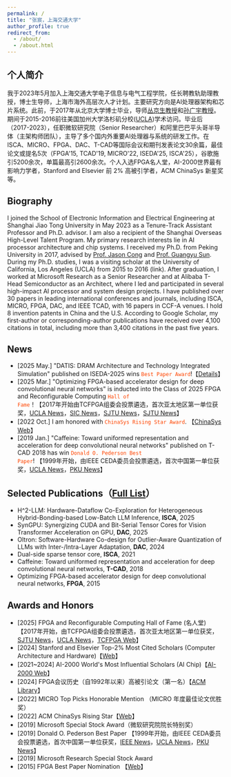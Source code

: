 ```yaml
---
permalink: /
title: "张宸，上海交通大学"
author_profile: true
redirect_from: 
  - /about/
  - /about.html
---
```


## 个人简介
我于2023年5月加入上海交通大学电子信息与电气工程学院，任长聘教轨助理教授，博士生导师，上海市海外高层次人才计划。主要研究方向是AI处理器架构和芯片系统。此前，于2017年从北京大学博士毕业，导师[丛京生教授](https://vast.cs.ucla.edu/people/faculty/jason-cong)和[孙广宇教授](https://ic.pku.edu.cn/szdw/zzjs/sjzdhyjsxtx1/sgy/index.htm)。期间于2015-2016前往美国加州大学洛杉矶分校([UCLA]((https://vast.cs.ucla.edu/people/alumni/chen-zhang)))学术访问。毕业后（2017-2023），任职微软研究院（Senior Researcher）和阿里巴巴平头哥半导体（主架构师团队），主导了多个国内外重要AI处理器与系统的研发工作。在 ISCA、MICRO、FPGA、DAC、T-CAD等国际会议和期刊发表论文30余篇，最佳论文或提名5次（FPGA'15, TCAD'19, MICRO'22, ISEDA'25, ISCA'25），谷歌施引5200余次，单篇最高引2600余次。个人入选FPGA名人堂，AI-2000世界最有影响力学者，Stanford and Elsevier 前 2% 高被引学者，ACM ChinaSys 新星奖等。

## Biography
I joined the School of Electronic Information and Electrical Engineering at Shanghai Jiao Tong University in May 2023 as a Tenure-Track Assistant Professor and Ph.D. advisor. I am also a recipient of the Shanghai Overseas High-Level Talent Program. My primary research interests lie in AI processor architecture and chip systems. I received my Ph.D. from Peking University in 2017, advised by [Prof. Jason Cong](https://vast.cs.ucla.edu/people/faculty/jason-cong) and [Prof. Guangyu Sun](https://ic.pku.edu.cn/szdw/zzjs/sjzdhyjsxtx1/sgy/index.htm). During my Ph.D. studies, I was a visiting scholar at the University of California, Los Angeles (UCLA) from 2015 to 2016 (link). After graduation, I worked at Microsoft Research as a Senior Researcher and at Alibaba T-Head Semiconductor as an Architect, where I led and participated in several high-impact AI processor and system design projects. I have published over 30 papers in leading international conferences and journals, including ISCA, MICRO, FPGA, DAC, and IEEE TCAD, with 16 papers in CCF-A venues. I hold 8 invention patents in China and the U.S. According to Google Scholar, my first-author or corresponding-author publications have received over 4,100 citations in total, including more than 3,400 citations in the past five years.

## News
- [2025 May.] "DATIS: DRAM Architecture and Technology Integrated Simulation" published on ISEDA-2025 wins <code style="color : orangered">Best Paper Award</code>!【[Details](https://mp.weixin.qq.com/s/hbeWcrVhF9V7ioWSrNAvWQ)】
- [2025 Mar.] "Optimizing FPGA-based accelerator design for deep convolutional neural networks" is inducted into the Class of 2025 FPGA and Reconfigurable Computing <code style="color : orangered">Hall of Fame</code>！【2017年开始由TCFPGA组委会投票遴选，首次亚太地区第一单位获奖，[UCLA News](https://www.cs.ucla.edu/professor-jason-cong-and-co-authors-inducted-into-the-class-of-2025-fpga-and-reconfigurable-computing-hall-of-fame/)，[SIC News](https://mp.weixin.qq.com/s/ZKNA4BI9bxbInRNhaJVlLg)，[SJTU News](https://mp.weixin.qq.com/s/vpba44-PizkJ_xq2F9I0Uw)，[SJTU News](https://news.sjtu.edu.cn/jdyw/20250305/207749.html)】
- [2022 Oct.] I am honored with <code style="color : orangered">ChinaSys Rising Star Award</code>. 【[ChinaSys Web](https://chinasys.org/doku.php?id=awards)】
- [2019 Jan.] "Caffeine: Toward uniformed representation and acceleration for deep convolutional neural networks" published on T-CAD 2018 has win <code style="color : orangered">Donald O. Pederson Best Paper</code>! 【1999年开始，由IEEE CEDA委员会投票遴选，首次中国第一单位获奖，[UCLA News](https://www.cs.ucla.edu/2019-donald-o-pederson-best-paper-award/)，[PKU News](https://cs.pku.edu.cn/info/1263/2440.htm)】

## Selected Publications（[Full List](https://chenzhangsjtu.github.io/publications/)）
- H^2-LLM: Hardware-Dataflow Co-Exploration for Heterogeneous Hybrid-Bonding-based Low-Batch LLM Inference, **ISCA**, 2025
- SynGPU: Synergizing CUDA and Bit-Serial Tensor Cores for Vision Transformer Acceleration on GPU, **DAC**, 2025
- Oltron: Software-Hardware Co-design for Outlier-Aware Quantization of LLMs with Inter-/Intra-Layer Adaptation, **DAC**, 2024
- Dual-side sparse tensor core, **ISCA**, 2021
- Caffeine: Toward uniformed representation and acceleration for deep convolutional neural networks, **T-CAD**, 2018
- Optimizing FPGA-based accelerator design for deep convolutional neural networks, **FPGA**, 2015


## Awards and Honors
- [2025] FPGA and Reconfigurable Computing Hall of Fame (名人堂)【2017年开始，由TCFPGA组委会投票遴选，首次亚太地区第一单位获奖，[SJTU News](https://mp.weixin.qq.com/s/ZKNA4BI9bxbInRNhaJVlLg)，[UCLA News](https://www.cs.ucla.edu/professor-jason-cong-and-co-authors-inducted-into-the-class-of-2025-fpga-and-reconfigurable-computing-hall-of-fame/)，[TCFPGA Web](https://tcfpga.org/books/hall-of-fame/page/hall-of-fame-inductees)】
- [2024] Stanford and Elsevier Top-2% Most Cited Scholars (Computer Architecture and Hardware)【[Web](https://topresearcherslist.com/Home/Profile/899190)】
- [2021~2024] AI-2000 World's Most Influential Scholars (AI Chip)【[AI-2000 Web](https://www.aminer.cn/ai2000/ct)】
- [2024] FPGA会议历史（自1992年以来）高被引论文（第一名）【[ACM Library](https://dl.acm.org/conference/fpga)】
- [2022] MICRO Top Picks Honorable Mention （MICRO 年度最佳论文优胜奖）
- [2022] ACM ChinaSys Rising Star【[Web](https://chinasys.org/doku.php?id=awards)】
- [2019] Microsoft Special Stock Award（微软研究院院长特别奖）
- [2019] Donald O. Pederson Best Paper 【1999年开始，由IEEE CEDA委员会投票遴选，首次中国第一单位获奖，[IEEE News](https://ieee-ceda.org/awards/donald-o-pederson-award#recipients)，[UCLA News](https://www.cs.ucla.edu/2019-donald-o-pederson-best-paper-award/)，[PKU News](https://cs.pku.edu.cn/info/1263/2440.htm)】
- [2019] Microsoft Research Special Stock Award
- [2015] FPGA Best Paper Nomination 【[Web](https://www.isfpga.org/past/fpga2015/index.html)】
